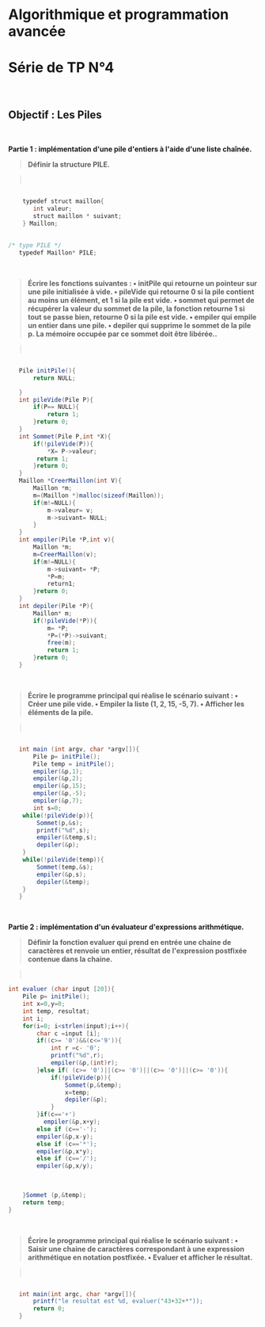 # **Algorithmique et programmation avancée**
# Série de TP N°4
<br>


##  Objectif : Les Piles
<br>


**Partie 1 : implémentation d'une pile d'entiers à l'aide d'une liste chaînée.**


> **Définir la structure PILE.**

> <br>

```java script

    typedef struct maillon{
       int valeur;
       struct maillon * suivant;
    } Maillon;
    
    
/* type PILE */
   typedef Maillon* PILE;

```
<br>


> **Écrire les fonctions suivantes :
• initPile qui retourne un pointeur sur une pile initialisée à vide.
• pileVide qui retourne 0 si la pile contient au moins un élément, et 1 si la pile est vide.
• sommet qui permet de récupérer la valeur du sommet de la pile, la fonction retourne 1 si tout se passe bien,
retourne 0 si la pile est vide.
• empiler qui empile un entier dans une pile.
• depiler qui supprime le sommet de la pile p. La mémoire occupée par ce sommet doit être libérée..**

> <br>

```java script

   Pile initPile(){
       return NULL;

   }
   int pileVide(Pile P){
       if(P== NULL){
           return 1;
       }return 0;
   }
   int Sommet(Pile P,int *X){
       if(!pileVide(P)){
           *X= P->valeur;
        return 1;
       }return 0;
   }
   Maillon *CreerMaillon(int V){
       Maillon *m;
       m=(Maillon *)malloc(sizeof(Maillon));
       if(m!=NULL){
           m->valeur= v;
           m->suivant= NULL;
       }
   }
   int empiler(Pile *P,int v){
       Maillon *m;
       m=CreerMaillon(v);
       if(m!=NULL){
           m->suivant= *P;
           *P=m;
           return1;
       }return 0;
   }
   int depiler(Pile *P){
       Maillon* m;
       if(!pileVide(*P)){
           m= *P;
           *P=(*P)->suivant;
           free(m);
           return 1;
       }return 0;
   }
```
<br>


> **Écrire le programme principal qui réalise le scénario suivant :
• Créer une pile vide.
• Empiler la liste (1, 2, 15, -5, 7).
• Afficher les éléments de la pile.**

> <br>

```java script

   int main (int argv, char *argv[]){
       Pile p= initPile();
       Pile temp = initPile();
       empiler(&p,1);
       empiler(&p,2);
       empiler(&p,15);
       empiler(&p,-5);
       empiler(&p,7);
       int s=0;
    while(!pileVide(p)){
        Sommet(p,&s);
        printf("%d",s);
        empiler(&temp,s);
        depiler(&p);
    }
    while(!pileVide(temp)){
        Sommet(temp,&s);
        empiler(&p,s);
        depiler(&temp);
    }
   }
```
<br>

**Partie 2 : implémentation d'un évaluateur d'expressions arithmétique.**


> **Définir la fonction evaluer qui prend en entrée une chaine de caractères et renvoie un entier, résultat de l'expression postfixée contenue dans la chaine.**

> <br>

```java script
int evaluer (char input [20]){
    Pile p= initPile();
    int x=0,y=0;
    int temp, resultat;
    int i;
    for(i=0; i<strlen(input);i++){
        char c =input [i];
        if((c>= '0')&&(c<='9')){
            int r =c- '0';
            printf("%d",r);
            empiler(&p,(int)r);
        }else if( (c>= '0')||(c>= '0')||(c>= '0')||(c>= '0')){
            if(!pileVide(p)){
                Sommet(p,&temp);
                x=temp;
                depiler(&p);
            }
        }if(c=='+')
          empiler(&p,x+y);
        else if (c=='-');
        empiler(&p,x-y);
        else if (c=='*');
        empiler(&p,x*y);
        else if (c=='/');
        empiler(&p,x/y);
        
          

    }Sommet (p,&temp);
    return temp;
}

```
<br>


> **Écrire le programme principal qui réalise le scénario suivant :
• Saisir une chaine de caractères correspondant à une expression arithmétique en notation postfixée.
• Evaluer et afficher le résultat.**

> <br>

```java script

   int main(int argc, char *argv[]){
       printf("le resultat est %d, evaluer("43+32+*"));
       return 0;
   }
```
<br>
